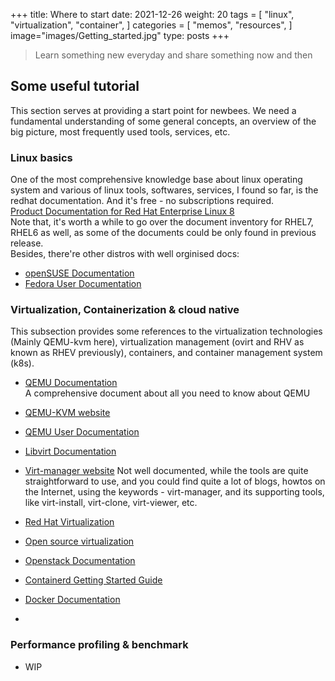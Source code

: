 +++
title: Where to start
date: 2021-12-26
weight: 20
tags = [
    "linux",
    "virtualization",
    "container",
]
categories = [
    "memos",
    "resources",
]
image="images/Getting_started.jpg"
type: posts
+++

> Learn something new everyday and share something now and then

## Some useful tutorial

This section serves at providing a start point for newbees. We need a fundamental understanding of some general concepts, an overview of the big picture, most frequently used tools, services, etc.

### Linux basics

One of the most comprehensive knowledge base about linux operating system and various of linux tools, softwares, services, I found so far, is the redhat documentation. And it's free - no subscriptions required.  
[Product Documentation for Red Hat Enterprise Linux 8 ](https://access.redhat.com/documentation/en-us/red_hat_enterprise_linux/8)  
Note that, it's worth a while to go over the document inventory for RHEL7, RHEL6 as well, as some of the documents could be only found in previous release.  
Besides, there're other distros with well orginised docs:  
- [openSUSE Documentation](https://doc.opensuse.org/)
- [Fedora User Documentation](https://docs.fedoraproject.org/en-US/docs/)

### Virtualization, Containerization & cloud native

This subsection provides some references to the virtualization technologies (Mainly QEMU-kvm here), virtualization management (ovirt and RHV as known as RHEV previously), containers, and container management system (k8s).

- [QEMU Documentation](https://www.qemu.org/docs/master/)  
A comprehensive document about all you need to know about QEMU
- [QEMU-KVM website](https://www.linux-kvm.org/page/Main_Page)
- [QEMU User Documentation](https://wiki.qemu.org/Category:User_documentation)
- [Libvirt Documentation](https://libvirt.org/docs.html)

- [Virt-manager website](https://virt-manager.org/)
Not well documented, while the tools are quite straightforward to use, and you could find quite a lot of blogs, howtos on the Internet, using the keywords - virt-manager, and its supporting tools, like virt-install, virt-clone, virt-viewer, etc.
- [Red Hat Virtualization](https://access.redhat.com/documentation/en-us/red_hat_virtualization/4.4)  
- [Open source virtualization](https://www.ovirt.org/documentation/)  
- [Openstack Documentation](https://docs.openstack.org/xena/?_ga=2.70887888.1343839674.1640432365-906552595.1638502134)

- [Containerd Getting Started Guide](https://containerd.io/docs/getting-started/)
- [Docker Documentation](https://docs.docker.com/)
- 

### Performance profiling & benchmark

- WIP
